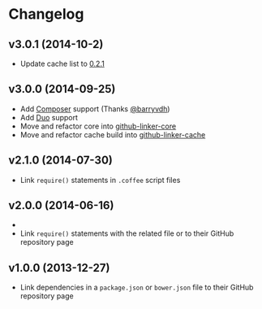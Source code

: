 # Changelog

## v3.0.1 (2014-10-2)

- Update cache list to [0.2.1](https://github.com/stefanbuck/github-linker-cache/blob/master/CHANGELOG.md#v021-2014-10-01)

## v3.0.0 (2014-09-25)

- Add [Composer](https://getcomposer.org) support (Thanks [@barryvdh](https://github.com/barryvdh))
- Add [Duo](http://duojs.org) support
- Move and refactor core into [github-linker-core](https://github.com/stefanbuck/github-linker-core)
- Move and refactor cache build into [github-linker-cache](https://github.com/stefanbuck/github-linker-cache)

## v2.1.0 (2014-07-30)

- Link `require()` statements in `.coffee` script files

## v2.0.0 (2014-06-16)
- 
- Link `require()` statements with the related file or to their GitHub repository page


## v1.0.0 (2013-12-27)
- Link dependencies in a `package.json` or `bower.json` file to their GitHub repository page
